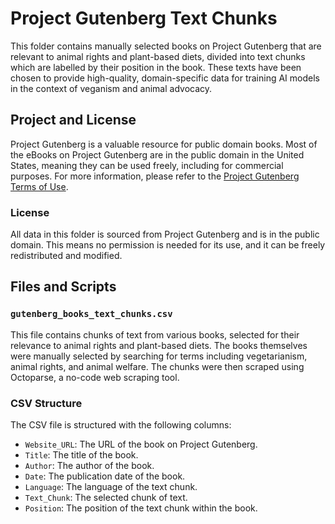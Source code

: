 # Project Gutenberg Text Chunks

This folder contains manually selected books on Project Gutenberg that are relevant to animal rights and plant-based diets, divided into text chunks which are labelled by their position in the book. These texts have been chosen to provide high-quality, domain-specific data for training AI models in the context of veganism and animal advocacy.

## Project and License

Project Gutenberg is a valuable resource for public domain books. Most of the eBooks on Project Gutenberg are in the public domain in the United States, meaning they can be used freely, including for commercial purposes. For more information, please refer to the [Project Gutenberg Terms of Use](https://www.gutenberg.org/policy/permission.html).

### License
All data in this folder is sourced from Project Gutenberg and is in the public domain. This means no permission is needed for its use, and it can be freely redistributed and modified.

## Files and Scripts

### `gutenberg_books_text_chunks.csv`
This file contains chunks of text from various books, selected for their relevance to animal rights and plant-based diets. The books themselves were manually selected by searching for terms including vegetarianism, animal rights, and animal welfare. The chunks were then scraped using Octoparse, a no-code web scraping tool.

### CSV Structure
The CSV file is structured with the following columns:
- `Website_URL`: The URL of the book on Project Gutenberg.
- `Title`: The title of the book.
- `Author`: The author of the book.
- `Date`: The publication date of the book.
- `Language`: The language of the text chunk.
- `Text_Chunk`: The selected chunk of text.
- `Position`: The position of the text chunk within the book.
